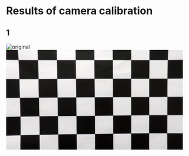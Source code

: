 # Results of camera calibration
## 1

<img src="../camera_cal/calibration1.jpg" title="original" width=480><img src="../work/camera_cal_results/calibration1.jpg " title="undistorted" width=480>